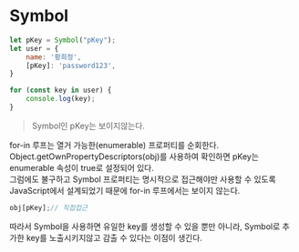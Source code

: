 # Symbol

```javascript
let pKey = Symbol("pKey");
let user = {
    name: '황희정',
    [pKey]: 'password123',
}

for (const key in user) {
    console.log(key);
}
```
> Symbol인 pKey는 보이지않는다.

for-in 루프는 열거 가능한(enumerable) 프로퍼티를 순회한다. Object.getOwnPropertyDescriptors(obj)를 사용하여 확인하면 pKey는 enumerable 속성이 true로 설정되어 있다. <br/>그럼에도 불구하고 Symbol 프로퍼티는 명시적으로 접근해야만 사용할 수 있도록 JavaScript에서 설계되었기 때문에 for-in 루프에서는 보이지 않는다.

```javascript
obj[pKey];// 직접접근
```

따라서 Symbol을 사용하면 유일한 key를 생성할 수 있을 뿐만 아니라, Symbol로 추가한 key를 노출시키지않고 감출 수 있다는 이점이 생긴다.
